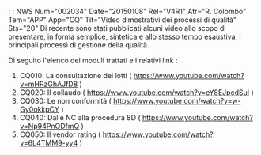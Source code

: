  :  : NWS Num="002034" Date="20150108" Rel="V4R1" Atr="R. Colombo" Tem="APP" App="CQ" Tit="Video dimostrativi dei processi di qualità" Sts="20"
Di recente sono stati pubblicati alcuni video allo scopo di presentare, in forma semplice, sintetica e allo stesso tempo esaustiva, i principali processi di gestione della qualità.

Di seguito l'elenco dei moduli trattati e  i relativi link : 
1) CQ010: La consultazione dei lotti ( https://www.youtube.com/watch?v=mHRzGhAJfD8 )
2) CQ020: Il collaudo  ( https://www.youtube.com/watch?v=eY8EJpcdSuI )
3) CQ030: Le non conformità  ( https://www.youtube.com/watch?v=w-Gy0okkpCY )
4) CQ040: Dalle NC alla procedura 8D ( https://www.youtube.com/watch?v=Np94PnODfmQ )
5) CQ050: Il vendor rating ( https://www.youtube.com/watch?v=6L4TMM9-yy4 )
